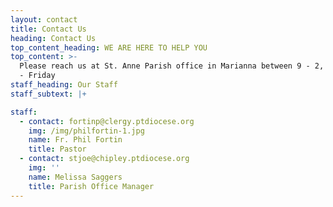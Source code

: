 ```yaml
---
layout: contact
title: Contact Us
heading: Contact Us
top_content_heading: WE ARE HERE TO HELP YOU
top_content: >-
  Please reach us at St. Anne Parish office in Marianna between 9 - 2, Wednesday
  - Friday
staff_heading: Our Staff
staff_subtext: |+

staff:
  - contact: fortinp@clergy.ptdiocese.org
    img: /img/philfortin-1.jpg
    name: Fr. Phil Fortin
    title: Pastor
  - contact: stjoe@chipley.ptdiocese.org
    img: ''
    name: Melissa Saggers
    title: Parish Office Manager
---
```


